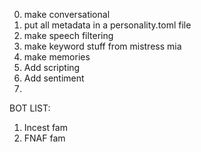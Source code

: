 0. make conversational
1. put all metadata in a personality.toml file
2. make speech filtering
3. make keyword stuff from mistress mia
4. make memories
5. Add scripting
6. Add sentiment
7. 


BOT LIST:
1. Incest fam
2. FNAF fam
